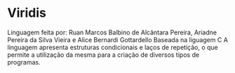 # Viridis
Linguagem feita por: Ruan Marcos Balbino de Alcântara Pereira, Ariadne Pereira da Silva Vieira e Alice Bernardi Gottardello
Baseada na liguagem C
A linguagem apresenta estruturas condicionais e laços de repetição, o que permite a utilização da mesma para a criação de diversos tipos de programas.
